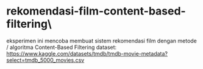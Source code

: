 # rekomendasi-film-content-based-filtering\

eksperimen ini mencoba membuat sistem rekomendasi film dengan metode / algoritma Content-Based Filtering
dataset: https://www.kaggle.com/datasets/tmdb/tmdb-movie-metadata?select=tmdb_5000_movies.csv
